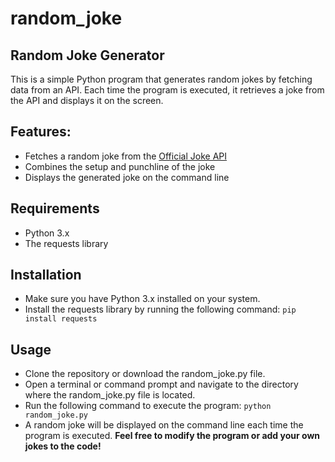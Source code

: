 # random_joke

## **Random Joke Generator**
This is a simple Python program that generates random jokes by fetching data from an API. Each time the program is executed, it retrieves a joke from the API and displays it on the screen.

## Features:
- Fetches a random joke from the [Official Joke API](https://official-joke-api.appspot.com/)
- Combines the setup and punchline of the joke
- Displays the generated joke on the command line
## Requirements
- Python 3.x
- The requests library
## Installation
- Make sure you have Python 3.x installed on your system.
- Install the requests library by running the following command:
```pip install requests```
## Usage
- Clone the repository or download the random_joke.py file.
- Open a terminal or command prompt and navigate to the directory where the random_joke.py file is located.
- Run the following command to execute the program:
```python random_joke.py```
- A random joke will be displayed on the command line each time the program is executed.
**Feel free to modify the program or add your own jokes to the code!**
